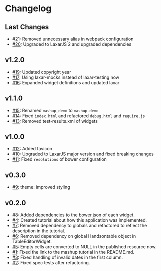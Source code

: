 # Changelog

## Last Changes

- [#21](https://github.com/LaxarJS/mashup_demo/issues/21): Removed unnecessary alias in webpack configuration
- [#20](https://github.com/LaxarJS/mashup_demo/issues/20): Upgraded to LaxarJS 2 and upgraded dependencies


## v1.2.0

- [#19](https://github.com/LaxarJS/mashup-demo/issues/19): Updated copyright year
- [#17](https://github.com/LaxarJS/mashup-demo/issues/17): Using laxar-mocks instead of laxar-testing now
- [#16](https://github.com/LaxarJS/mashup-demo/issues/16): Expanded widget definitions and updated laxar


## v1.1.0

- [#15](https://github.com/LaxarJS/mashup-demo/issues/15): Renamed `mashup_demo` to `mashup-demo`
- [#14](https://github.com/LaxarJS/mashup_demo/issues/14): Fixed `index.html` and refactored `debug.html` and `require.js`
- [#13](https://github.com/LaxarJS/mashup_demo/issues/13): Removed test-results.xml of widgets


## v1.0.0

- [#12](https://github.com/LaxarJS/mashup_demo/issues/12): Added favicon
- [#10](https://github.com/LaxarJS/mashup_demo/issues/10): Upgraded to LaxarJS major version and fixed breaking changes
- [#11](https://github.com/LaxarJS/mashup_demo/issues/11): Fixed `resolutions` of bower configuration


## v0.3.0

- [#9](https://github.com/LaxarJS/mashup_demo/issues/9): theme: improved styling


## v0.2.0

- [#8](https://github.com/LaxarJS/mashup_demo/issues/8): Added dependencies to the bower.json of each widget.
- [#4](https://github.com/LaxarJS/mashup_demo/issues/4): Created tutorial about how this application was implemented.
- [#7](https://github.com/LaxarJS/mashup_demo/issues/7): Removed dependency to globals and refactored to reflect the description in the tutorial.
- [#6](https://github.com/LaxarJS/mashup_demo/issues/6): Removed dependency on global Handsontable object in TableEditorWidget.
- [#5](https://github.com/LaxarJS/mashup_demo/issues/5): Empty cells are converted to NULL in the published resource now.
- [#1](https://github.com/LaxarJS/mashup_demo/issues/1): Fixed the link to the mashup tutorial in the README.md.
- [#3](https://github.com/LaxarJS/mashup_demo/issues/3): Fixed handling of invalid dates in the first column.
- [#2](https://github.com/LaxarJS/mashup_demo/issues/2): Fixed spec tests after refactoring.
